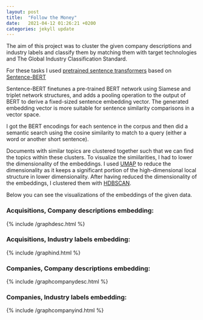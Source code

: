 ```yaml
---
layout: post
title:  "Follow the Money"
date:   2021-04-12 01:26:21 +0200
categories: jekyll update
---
```

The aim of this project was to cluster the given company descriptions and  industry labels and classify them by matching them with target technologies and The Global Industry Classification Standard.

For these tasks I used [pretrained sentence transformers](https://www.sbert.net/index.html) based on [Sentence-BERT](https://arxiv.org/pdf/1908.10084.pdf)

Sentence-BERT finetunes a pre-trained BERT network using Siamese and triplet network structures, and adds a pooling operation to the output of BERT to derive a fixed-sized sentence embedding vector. The generated embedding vector is more suitable for sentence similarity comparisons in a vector space.

I got the BERT encodings for each sentence in the corpus and then did a semantic search using the cosine similarity to match to a query (either a word or another short sentence).

Documents with similar topics are clustered together such that we can find the topics within these clusters. To visualize the simiilarities, I had to lower the dimensionality of the embeddings. I used [UMAP](https://umap-learn.readthedocs.io/en/latest/index.html) to reduce the dimensionality as it keeps a significant portion of the high-dimensional local structure in lower dimensionality. After having reduced the dimensionality of the embeddings, I  clustered them with [HDBSCAN](https://hdbscan.readthedocs.io/en/latest/index.html).

Below you can see the visualizations of the embeddings of the given data.

### Acquisitions, Company descriptions embedding:

{% include /graphdesc.html %}

### Acquisitions, Industry labels embedding:

{% include /graphind.html %}

### Companies, Company descriptions embedding:

{% include /graphcompanydesc.html %}

### Companies, Industry labels embedding:

{% include /graphcompanyind.html %}


